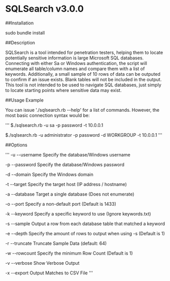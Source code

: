 # SQLSearch v3.0.0

##Installation

sudo bundle install

##Description

SQLSearch is a tool intended for penetration testers, helping them to locate potentially sensitive information is large Microsoft SQL databases. Connecting with either Sa or Windows authentication, the script will enumerate all table/column names and compare them with a list of keywords. Additionally, a small sample of 10 rows of data can be outputed to confirm if an issue exists. Blank tables will not be included in the output. This tool is not intended to be used to navigate SQL databases, just simply to locate starting points where sensitive data may exist.

##Usage Example

You can issue './sqlsearch.rb --help' for a list of commands. However, the most basic connection syntax would be:

'''
$./sqlsearch.rb -u sa -p password -t 10.0.0.1

$./sqlsearch.rb -u administrator -p password -d WORKGROUP -t 10.0.0.1
'''

##Options

'''
-u --username    Specify the database/Windows username

-p --password    Specify the database/Windows password

-d --domain      Specify the Windows domain

-t --target      Specify the target host (IP address / hostname)

-a --database    Target a single database (Does not enumerate)

-o --port        Specify a non-default port (Default is 1433)

-k --keyword     Specify a specific keyword to use (Ignore keywords.txt)

-s --sample      Output a row from each database table that matched a keyword

-e --depth       Specify the amount of rows to output when using -s (Default is 1)

-r --truncate    Truncate Sample Data (default: 64)

-w --rowcount    Specify the minimum Row Count (Default is 1)

-v --verbose     Show Verbose Output

-x --export      Output Matches to CSV File
'''


